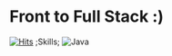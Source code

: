 # Front to Full Stack :)
[![Hits](https://hits.seeyoufarm.com/api/count/incr/badge.svg?url=https%3A%2F%2Fgithub.com%2Ffsd91&count_bg=%23659400&title_bg=%2330F000&icon=&icon_color=%23E7E7E7&title=hits&edge_flat=false)](https://hits.seeyoufarm.com)
;Skills;
![Java](https://img.shields.io/badge/Java-007396.svg?&style=for-the-badge&logo=Java&logoColor=white)
